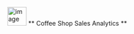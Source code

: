  <img width="43" height="43" alt="image" src="https://github.com/user-attachments/assets/4fd82be8-d290-4f31-9d5f-e758994b08c2" /> ** Coffee Shop Sales Analytics
**
